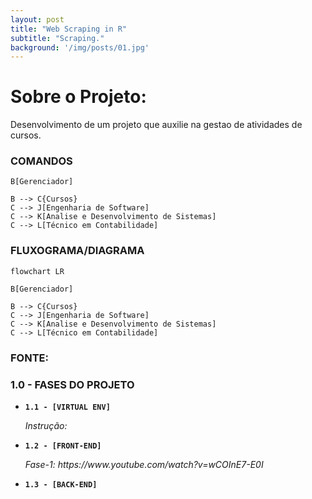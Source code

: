 ```yaml
---
layout: post
title: "Web Scraping in R"
subtitle: "Scraping."
background: '/img/posts/01.jpg'
---
```


# Sobre o Projeto:
Desenvolvimento de um projeto que auxilie na gestao de atividades de cursos.


### COMANDOS

```
B[Gerenciador]

B --> C{Cursos}
C --> J[Engenharia de Software]
C --> K[Analise e Desenvolvimento de Sistemas]
C --> L[Técnico em Contabilidade]
```


### FLUXOGRAMA/DIAGRAMA

```mermaid
flowchart LR

B[Gerenciador]

B --> C{Cursos}
C --> J[Engenharia de Software]
C --> K[Analise e Desenvolvimento de Sistemas]
C --> L[Técnico em Contabilidade]
```

### FONTE:


### 1.0 - FASES DO PROJETO

<ul>
  
  <li>
    <p><b><code>1.1 - [VIRTUAL ENV] </code></b></p>
    <p><i> Instrução:  </i></p>
  </li>
  
  <li>
    <p><b><code>1.2 - [FRONT-END] </code></b></p>
    <p><i> Fase-1: https://www.youtube.com/watch?v=wCOInE7-E0I  </i></p>
  </li> 
  
  <li>
    <p><b><code>1.3 - [BACK-END] </code></b></p>
    <p><i>  </i></p>
  </li>
  
</ul>
